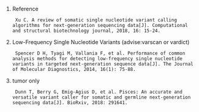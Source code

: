 1. Reference
        
        Xu C. A review of somatic single nucleotide variant calling algorithms for next-generation sequencing data[J]. Computational and structural biotechnology journal, 2018, 16: 15-24.
        
2. Low-Frequency Single Nucleotide Variants (advise:varscan or vardict)

        Spencer D H, Tyagi M, Vallania F, et al. Performance of common analysis methods for detecting low-frequency single nucleotide variants in targeted next-generation sequence data[J]. The Journal of Molecular Diagnostics, 2014, 16(1): 75-88.

3. tumor only

        Dunn T, Berry G, Emig-Agius D, et al. Pisces: An accurate and versatile variant caller for somatic and germline next-generation sequencing data[J]. BioRxiv, 2018: 291641.